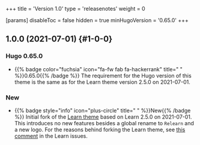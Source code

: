 +++
title = 'Version 1.0'
type = 'releasenotes'
weight = 0

[params]
  disableToc = false
  hidden = true
  minHugoVersion = '0.65.0'
+++

## 1.0.0 (2021-07-01) {#1-0-0}

### Hugo 0.65.0

- {{% badge color="fuchsia" icon="fa-fw fab fa-hackerrank" title=" " %}}0.65.0{{% /badge %}} The requirement for the Hugo version of this theme is the same as for the Learn theme version 2.5.0 on 2021-07-01.

### New

- {{% badge style="info" icon="plus-circle" title=" " %}}New{{% /badge %}} Initial fork of the [Learn theme](https://github.com/matcornic/hugo-theme-learn) based on Learn 2.5.0 on 2021-07-01. This introduces no new features besides a global rename to `Relearn` and a new logo. For the reasons behind forking the Learn theme, see [this comment](https://github.com/matcornic/hugo-theme-learn/issues/442#issuecomment-907863495) in the Learn issues.
